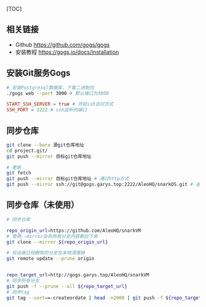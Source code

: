 [TOC]

## 相关链接
- Github https://github.com/gogs/gogs
- 安装教程 https://gogs.io/docs/installation

## 安装Git服务Gogs
```bash
# 安装Postgresql数据库，下载二进制包
./gogs web --port 3000 # 默认端口为3000
```

```conf
START_SSH_SERVER = true # 开启ssh访问方式
SSH_PORT = 2222 # ssh监听的端口
```

## 同步仓库
```bash 
git clone --bare 源git仓库地址
cd project.git/
git push --mirror 目标git仓库地址

# 更新
git fetch
git push --mirror 目标git仓库地址 # 通过http方式
git push --mirror ssh://git@gogs.garys.top:2222/AleoHQ/snarkOS.git # 通过ssh方式
```

## 同步仓库（未使用）
```bash
# 同步仓库

repo_origin_url=https://github.com/AleoHQ/snarkVM
# 使用--mirror会将所有分支内容都拉下来
git clone --mirror ${repo_origin_url}

# 将远端已经删除的分支在本地清理掉
git remote update --prune origin


repo_target_url=http://gogs.garys.top/AleoHQ/snarkVM
# 同步所有分支
git push -f --prune --all ${repo_target_url}
# 同步tag
git tag --sort==-createordate | head -n2000 | git push -f ${repo_target_url}
```